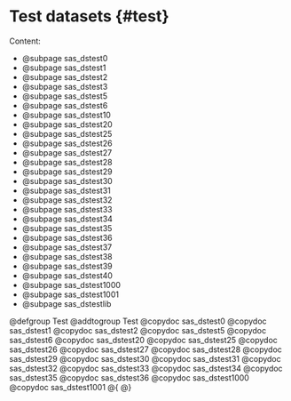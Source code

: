 # Test datasets   {#test}

Content:

- @subpage sas_dstest0
- @subpage sas_dstest1
- @subpage sas_dstest2
- @subpage sas_dstest3
- @subpage sas_dstest5
- @subpage sas_dstest6
- @subpage sas_dstest10
- @subpage sas_dstest20
- @subpage sas_dstest25
- @subpage sas_dstest26
- @subpage sas_dstest27
- @subpage sas_dstest28
- @subpage sas_dstest29
- @subpage sas_dstest30
- @subpage sas_dstest31
- @subpage sas_dstest32
- @subpage sas_dstest33
- @subpage sas_dstest34
- @subpage sas_dstest35
- @subpage sas_dstest36
- @subpage sas_dstest37
- @subpage sas_dstest38
- @subpage sas_dstest39
- @subpage sas_dstest40
- @subpage sas_dstest1000
- @subpage sas_dstest1001
- @subpage sas_dstestlib

@defgroup Test
@addtogroup Test
@copydoc sas_dstest0
@copydoc sas_dstest1
@copydoc sas_dstest2
@copydoc sas_dstest5
@copydoc sas_dstest6
@copydoc sas_dstest20
@copydoc sas_dstest25
@copydoc sas_dstest26
@copydoc sas_dstest27
@copydoc sas_dstest28
@copydoc sas_dstest29
@copydoc sas_dstest30
@copydoc sas_dstest31
@copydoc sas_dstest32
@copydoc sas_dstest33
@copydoc sas_dstest34
@copydoc sas_dstest35
@copydoc sas_dstest36
@copydoc sas_dstest1000
@copydoc sas_dstest1001
@{
@}
